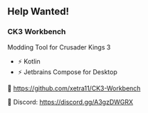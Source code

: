 ## Help Wanted!

### CK3 Workbench
Modding Tool for Crusader Kings 3

- ⚡ Kotlin
- ⚡ Jetbrains Compose for Desktop

🌱 https://github.com/xetra11/CK3-Workbench

💬 Discord: https://discord.gg/A3gzDWGRX

<!--
**xetra11/xetra11** is a ✨ _special_ ✨ repository because its `README.md` (this file) appears on your GitHub profile.

Here are some ideas to get you started:

- 🔭 I’m currently working on ...
- 🌱 I’m currently learning ...
- 👯 I’m looking to collaborate on ...
- 🤔 I’m looking for help with ...
- 💬 Ask me about ...
- 📫 How to reach me: ...
- 😄 Pronouns: ...
- ⚡ Fun fact: ...
-->
